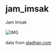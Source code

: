 # jam_imsak
Jam Imsak
<br><br>
<img src="" alt="IMG">
<br><br>
data from <a href="https://aladhan.com">aladhan.com</a>
